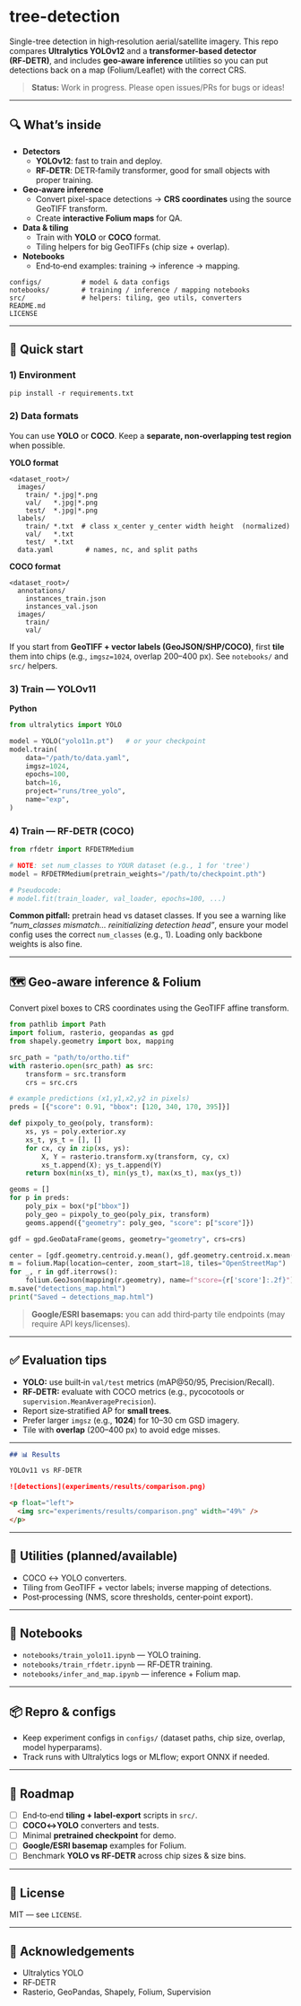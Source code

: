 # tree-detection

Single-tree detection in high‑resolution aerial/satellite imagery. This repo compares **Ultralytics YOLOv12** and a **transformer-based detector (RF‑DETR)**, and includes **geo‑aware inference** utilities so you can put detections back on a map (Folium/Leaflet) with the correct CRS.

> **Status:** Work in progress. Please open issues/PRs for bugs or ideas!

---

## 🔍 What’s inside

- **Detectors**
  - **YOLOv12**: fast to train and deploy.
  - **RF‑DETR**: DETR‑family transformer, good for small objects with proper training.
- **Geo‑aware inference**
  - Convert pixel-space detections → **CRS coordinates** using the source GeoTIFF transform.
  - Create **interactive Folium maps** for QA.
- **Data & tiling**
  - Train with **YOLO** or **COCO** format.
  - Tiling helpers for big GeoTIFFs (chip size + overlap).
- **Notebooks**
  - End‑to‑end examples: training → inference → mapping.


```
configs/          # model & data configs
notebooks/        # training / inference / mapping notebooks
src/              # helpers: tiling, geo utils, converters
README.md
LICENSE
```

---

## 🚀 Quick start

### 1) Environment

```
pip install -r requirements.txt
```

### 2) Data formats

You can use **YOLO** or **COCO**. Keep a **separate, non‑overlapping test region** when possible.

**YOLO format**

```
<dataset_root>/
  images/
    train/ *.jpg|*.png
    val/   *.jpg|*.png
    test/  *.jpg|*.png
  labels/
    train/ *.txt  # class x_center y_center width height  (normalized)
    val/   *.txt
    test/  *.txt
  data.yaml        # names, nc, and split paths
```

**COCO format**

```
<dataset_root>/
  annotations/
    instances_train.json
    instances_val.json
  images/
    train/
    val/
```

If you start from **GeoTIFF + vector labels (GeoJSON/SHP/COCO)**, first **tile** them into chips (e.g., `imgsz=1024`, overlap 200–400 px). See `notebooks/` and `src/` helpers.

### 3) Train — YOLOv11

**Python**

```python
from ultralytics import YOLO

model = YOLO("yolo11n.pt")   # or your checkpoint
model.train(
    data="/path/to/data.yaml",
    imgsz=1024,
    epochs=100,
    batch=16,
    project="runs/tree_yolo",
    name="exp",
)
```

### 4) Train — RF‑DETR (COCO)

```python
from rfdetr import RFDETRMedium

# NOTE: set num_classes to YOUR dataset (e.g., 1 for 'tree')
model = RFDETRMedium(pretrain_weights="/path/to/checkpoint.pth")

# Pseudocode:
# model.fit(train_loader, val_loader, epochs=100, ...)
```

**Common pitfall:** pretrain head vs dataset classes. If you see a warning like *“num_classes mismatch… reinitializing detection head”*, ensure your model config uses the correct `num_classes` (e.g., 1). Loading only backbone weights is also fine.

---

## 🗺️ Geo‑aware inference & Folium

Convert pixel boxes to CRS coordinates using the GeoTIFF affine transform.

```python
from pathlib import Path
import folium, rasterio, geopandas as gpd
from shapely.geometry import box, mapping

src_path = "path/to/ortho.tif"
with rasterio.open(src_path) as src:
    transform = src.transform
    crs = src.crs

# example predictions (x1,y1,x2,y2 in pixels)
preds = [{"score": 0.91, "bbox": [120, 340, 170, 395]}]

def pixpoly_to_geo(poly, transform):
    xs, ys = poly.exterior.xy
    xs_t, ys_t = [], []
    for cx, cy in zip(xs, ys):
        X, Y = rasterio.transform.xy(transform, cy, cx)
        xs_t.append(X); ys_t.append(Y)
    return box(min(xs_t), min(ys_t), max(xs_t), max(ys_t))

geoms = []
for p in preds:
    poly_pix = box(*p["bbox"])
    poly_geo = pixpoly_to_geo(poly_pix, transform)
    geoms.append({"geometry": poly_geo, "score": p["score"]})

gdf = gpd.GeoDataFrame(geoms, geometry="geometry", crs=crs)

center = [gdf.geometry.centroid.y.mean(), gdf.geometry.centroid.x.mean()]
m = folium.Map(location=center, zoom_start=18, tiles="OpenStreetMap")
for _, r in gdf.iterrows():
    folium.GeoJson(mapping(r.geometry), name=f"score={r['score']:.2f}").add_to(m)
m.save("detections_map.html")
print("Saved → detections_map.html")
```

> **Google/ESRI basemaps:** you can add third‑party tile endpoints (may require API keys/licenses).

---

## ✅ Evaluation tips

- **YOLO:** use built‑in `val/test` metrics (mAP@50/95, Precision/Recall).
- **RF‑DETR:** evaluate with COCO metrics (e.g., pycocotools or `supervision.MeanAveragePrecision`).
- Report size‑stratified AP for **small trees**.
- Prefer larger `imgsz` (e.g., **1024**) for 10–30 cm GSD imagery.
- Tile with **overlap** (200–400 px) to avoid edge misses.

---

```markdown
## 📊 Results

YOLOv11 vs RF‑DETR

![detections](experiments/results/comparison.png)
```

```html
<p float="left">
  <img src="experiments/results/comparison.png" width="49%" />
</p>
```
---

## 🧰 Utilities (planned/available)

- COCO ↔ YOLO converters.
- Tiling from GeoTIFF + vector labels; inverse mapping of detections.
- Post‑processing (NMS, score thresholds, center‑point export).

---

## 📒 Notebooks

- `notebooks/train_yolo11.ipynb` — YOLO training.
- `notebooks/train_rfdetr.ipynb` — RF‑DETR training.
- `notebooks/infer_and_map.ipynb` — inference + Folium map.

---

## 📦 Repro & configs

- Keep experiment configs in `configs/` (dataset paths, chip size, overlap, model hyperparams).
- Track runs with Ultralytics logs or MLflow; export ONNX if needed.

---

## 🧭 Roadmap

- [ ] End‑to‑end **tiling + label‑export** scripts in `src/`.
- [ ] **COCO↔YOLO** converters and tests.
- [ ] Minimal **pretrained checkpoint** for demo.
- [ ] **Google/ESRI basemap** examples for Folium.
- [ ] Benchmark **YOLO vs RF‑DETR** across chip sizes & size bins.

---

## 📜 License

MIT — see `LICENSE`.

---

## 🙏 Acknowledgements

- Ultralytics YOLO
- RF‑DETR
- Rasterio, GeoPandas, Shapely, Folium, Supervision
